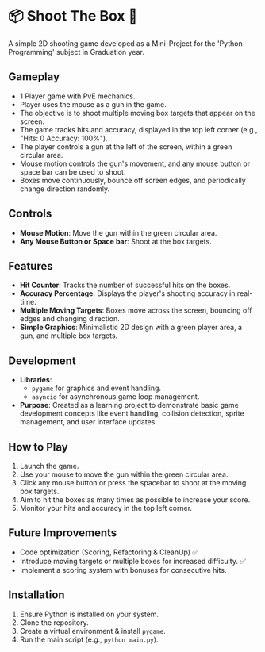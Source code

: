 
# 📦 Shoot The Box 🔫

A simple 2D shooting game developed as a Mini-Project for the 'Python Programming' subject in Graduation year.

## Gameplay

- 1 Player game with PvE mechanics.
- Player uses the mouse as a gun in the game.
- The objective is to shoot multiple moving box targets that appear on the screen.
- The game tracks hits and accuracy, displayed in the top left corner (e.g., "Hits: 0 Accuracy: 100%").
- The player controls a gun at the left of the screen, within a green circular area.
- Mouse motion controls the gun's movement, and any mouse button or space bar can be used to shoot.
- Boxes move continuously, bounce off screen edges, and periodically change direction randomly.

## Controls

- **Mouse Motion**: Move the gun within the green circular area.
- **Any Mouse Button or Space bar**: Shoot at the box targets.

## Features

- **Hit Counter**: Tracks the number of successful hits on the boxes.
- **Accuracy Percentage**: Displays the player's shooting accuracy in real-time.
- **Multiple Moving Targets**: Boxes move across the screen, bouncing off edges and changing direction.
- **Simple Graphics**: Minimalistic 2D design with a green player area, a gun, and multiple box targets.

## Development

- **Libraries**:  
    - `pygame` for graphics and event handling.
    - `asyncio` for asynchronous game loop management.
- **Purpose**: Created as a learning project to demonstrate basic game development concepts like event handling, collision detection, sprite management, and user interface updates.

## How to Play

1. Launch the game.
2. Use your mouse to move the gun within the green circular area.
3. Click any mouse button or press the spacebar to shoot at the moving box targets.
4. Aim to hit the boxes as many times as possible to increase your score.
5. Monitor your hits and accuracy in the top left corner.

## Future Improvements

- Code optimization (Scoring, Refactoring & CleanUp) ✅
- Introduce moving targets or multiple boxes for increased difficulty. ✅
- Implement a scoring system with bonuses for consecutive hits.

## Installation

1. Ensure Python is installed on your system.
2. Clone the repository.
3. Create a virtual environment & install `pygame`.
4. Run the main script (e.g., `python main.py`).